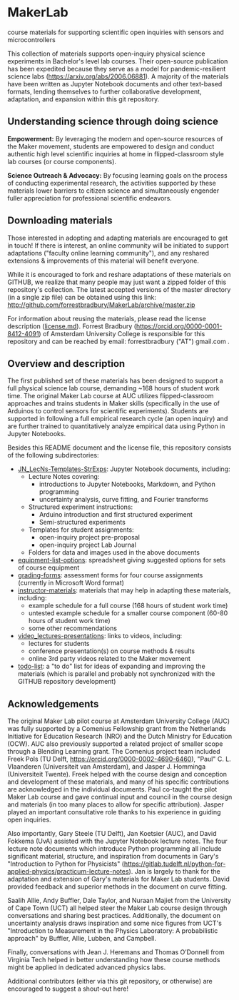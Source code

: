 # MakerLab
 course materials for supporting scientific open inquiries with sensors and microcontrollers

This collection of materials supports open-inquiry physical science experiments in Bachelor's level lab courses.  Their open-source publication has been expedited because they serve as a model for pandemic-resilient science labs (https://arxiv.org/abs/2006.06881).  A majority of the materials have been written as Jupyter Notebook documents and other text-based formats, lending themselves to further collaborative development, adaptation, and expansion within this git repository.  

## Understanding science through doing science

**Empowerment:** By leveraging the modern and open-source resources of the Maker movement, students are empowered to design and conduct authentic high level scientific inquiries at home in flipped-classroom style lab courses (or course components).  

**Science Outreach & Advocacy:** By focusing learning goals on the process of conducting experimental research, the activities supported by these materials lower barriers to citizen science and simultaneously engender fuller appreciation for professional scientific endeavors.

## Downloading materials

Those interested in adopting and adapting materials are encouraged to get in touch!  If there is interest, an online community will be initiated to support adaptations ("faculty online learning community"), and any reshared extensions & improvements of this material will benefit everyone.

While it is encouraged to fork and reshare adaptations of these materials on GITHUB, we realize that many people may just want a zipped folder of this repository's collection.  The latest accepted versions of the master directory (in a single zip file) can be obtained using this link:    
http://github.com/forrestbradbury/MakerLab/archive/master.zip

For information about reusing the materials, please read the license description ([license.md](license.md)).  Forrest Bradbury (https://orcid.org/0000-0001-8412-4091) of Amsterdam University College is responsible for this repository and can be reached by email:  forrestbradbury ("AT") gmail.com .  

## Overview and description

The first published set of these materials has been designed to support a full physical science lab course, demanding ~168 hours of student work time.  The original Maker Lab course at AUC utilizes flipped-classroom approaches and trains students in Maker skills (specifically in the use of Arduinos to control sensors for scientific experiments).  Students are supported in following a full empirical research cycle (an open inquiry) and are further trained to quantitatively analyze empirical data using Python in Jupyter Notebooks.

Besides this README document and the license file, this repository consists of the following subdirectories:

- [JN_LecNs-Templates-StrExps](JN_LecNs-Templates-StrExps):  Jupyter Notebook documents, including:
  - Lecture Notes covering:
    - introductions to Jupyter Notebooks, Markdown, and Python programming
    - uncertainty analysis, curve fitting, and Fourier transforms
  - Structured experiment instructions:
    - Arduino introduction and first structured experiment
    - Semi-structured experiments
  - Templates for student assignments:
    - open-inquiry project pre-proposal
    - open-inquiry project Lab Journal
  - Folders for data and images used in the above documents
- [equipment-list-options](equipment-list-options):  spreadsheet giving suggested options for sets of course equipment
- [grading-forms](grading-forms):  assessment forms for four course assignments (currently in Microsoft Word format)
- [instructor-materials](instructor-materials):  materials that may help in adapting these materials, including:
  - example schedule for a full course (168 hours of student work time)
  - untested example schedule for a smaller course component (60-80 hours of student work time)
  - some other recommendations
- [video_lectures-presentations](video_lectures-presentations):  links to videos, including:
  - lectures for students
  - conference presentation(s) on course methods & results
  - online 3rd party videos related to the Maker movement
- [todo-list](todo-list):  a "to do" list for ideas of expanding and improving the materials (which is parallel and probably not synchronized with the GITHUB repository development)


## Acknowledgements

The original Maker Lab pilot course at Amsterdam University College (AUC) was fully supported by a Comenius Fellowship grant from the Netherlands Initiative for Education Research (NRO) and the Dutch Ministry for Education (OCW).  AUC also previously supported a related project of smaller scope through a Blending Learning grant.  The Comenius project team included Freek Pols (TU Delft, https://orcid.org/0000-0002-4690-6460), "Paul" C. L. Vlaanderen (Universiteit van Amsterdam), and Jasper J. Homminga (Universiteit Twente).  Freek helped with the course design and conception and development of these materials, and many of his specific contributions are acknowledged in the individual documents.  Paul co-taught the pilot Maker Lab course and gave continual input and council in the course design and materials (in too many places to allow for specific attribution).  Jasper played an important consultative role thanks to his experience in guiding open inquiries.

Also importantly, Gary Steele (TU Delft), Jan Koetsier (AUC), and David Fokkema (UvA) assisted with the Jupyter Notebook lecture notes.  The four lecture note documents which introduce Python programming all include significant material, structure, and inspiration from documents in Gary's "Introduction to Python for Physicists" (https://gitlab.tudelft.nl/python-for-applied-physics/practicum-lecture-notes).  Jan is largely to thank for the adaptation and extension of Gary's materials for Maker Lab students.  David provided feedback and superior methods in the document on curve fitting.

Saalih Allie, Andy Buffler, Dale Taylor, and Nuraan Majiet from the University of Cape Town (UCT) all helped steer the Maker Lab course design through conversations and sharing best practices.  Additionally, the document on uncertainty analysis draws inspiration and some nice figures from UCT's "Introduction to Measurement in the Physics Laboratory:  A probabilistic approach" by Buffler, Allie, Lubben, and Campbell.

Finally, conversations with Jean J. Heremans and Thomas O’Donnell from Virginia Tech helped in better understanding how these course methods might be applied in dedicated advanced physics labs.

Additional contributors (either via this git repository, or otherwise) are encouraged to suggest a shout-out here!
